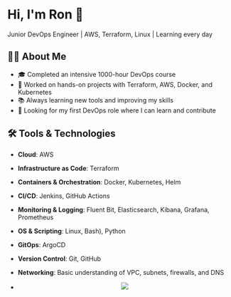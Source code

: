 # Hi, I'm Ron 👋

Junior DevOps Engineer | AWS, Terraform, Linux | Learning every day

## 👨‍💻 About Me

- 🎓 Completed an intensive 1000-hour DevOps course
- 🔧 Worked on hands-on projects with Terraform, AWS, Docker, and Kubernetes 
- 📚 Always learning new tools and improving my skills
- 🎯 Looking for my first DevOps role where I can learn and contribute


## 🛠️ Tools & Technologies

- **Cloud**: AWS
- **Infrastructure as Code**: Terraform
- **Containers & Orchestration**: Docker, Kubernetes, Helm 
- **CI/CD**: Jenkins, GitHub Actions
- **Monitoring & Logging**: Fluent Bit, Elasticsearch, Kibana, Grafana, Prometheus 
- **OS & Scripting**: Linux\, Bash), Python
- **GitOps**: ArgoCD 
- **Version Control**: Git, GitHub
- **Networking**: Basic understanding of VPC, subnets, firewalls, and DNS

- <p align="center">
  <img src="https://github-readme-stats.vercel.app/api?username=rtzi-hub&show_icons=true&theme=default" />
</p>



